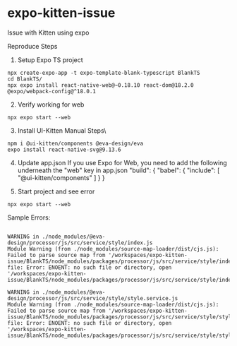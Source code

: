 # expo-kitten-issue
Issue with Kitten using expo

Reproduce Steps

1. Setup Expo TS project

```
npx create-expo-app -t expo-template-blank-typescript BlankTS
cd BlankTS/
npx expo install react-native-web@~0.18.10 react-dom@18.2.0 @expo/webpack-config@^18.0.1
```

2. Verify working for web
```
npx expo start --web
```

3. Install UI-Kitten Manual Steps\
```
npm i @ui-kitten/components @eva-design/eva
expo install react-native-svg@9.13.6
```

4. Update app.json
If you use Expo for Web, you need to add the following underneath the "web" key in app.json "build": { "babel": { "include": [ "@ui-kitten/components" ] } }

5. Start project and see error
```
npx expo start --web
```

Sample Errors:
```

WARNING in ./node_modules/@eva-design/processor/js/src/service/style/index.js
Module Warning (from ./node_modules/source-map-loader/dist/cjs.js):
Failed to parse source map from '/workspaces/expo-kitten-issue/BlankTS/node_modules/packages/processor/js/src/service/style/index.ts' file: Error: ENOENT: no such file or directory, open '/workspaces/expo-kitten-issue/BlankTS/node_modules/packages/processor/js/src/service/style/index.ts'

WARNING in ./node_modules/@eva-design/processor/js/src/service/style/style.service.js
Module Warning (from ./node_modules/source-map-loader/dist/cjs.js):
Failed to parse source map from '/workspaces/expo-kitten-issue/BlankTS/node_modules/packages/processor/js/src/service/style/style.service.ts' file: Error: ENOENT: no such file or directory, open '/workspaces/expo-kitten-issue/BlankTS/node_modules/packages/processor/js/src/service/style/style.service.ts'
```
